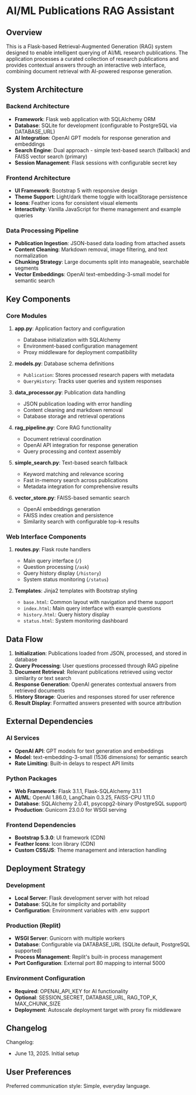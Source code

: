 # AI/ML Publications RAG Assistant

## Overview

This is a Flask-based Retrieval-Augmented Generation (RAG) system designed to enable intelligent querying of AI/ML research publications. The application processes a curated collection of research publications and provides contextual answers through an interactive web interface, combining document retrieval with AI-powered response generation.

## System Architecture

### Backend Architecture
- **Framework**: Flask web application with SQLAlchemy ORM
- **Database**: SQLite for development (configurable to PostgreSQL via DATABASE_URL)
- **AI Integration**: OpenAI GPT models for response generation and embeddings
- **Search Engine**: Dual approach - simple text-based search (fallback) and FAISS vector search (primary)
- **Session Management**: Flask sessions with configurable secret key

### Frontend Architecture
- **UI Framework**: Bootstrap 5 with responsive design
- **Theme Support**: Light/dark theme toggle with localStorage persistence
- **Icons**: Feather icons for consistent visual elements
- **Interactivity**: Vanilla JavaScript for theme management and example queries

### Data Processing Pipeline
- **Publication Ingestion**: JSON-based data loading from attached assets
- **Content Cleaning**: Markdown removal, image filtering, and text normalization
- **Chunking Strategy**: Large documents split into manageable, searchable segments
- **Vector Embeddings**: OpenAI text-embedding-3-small model for semantic search

## Key Components

### Core Modules

1. **app.py**: Application factory and configuration
   - Database initialization with SQLAlchemy
   - Environment-based configuration management
   - Proxy middleware for deployment compatibility

2. **models.py**: Database schema definitions
   - `Publication`: Stores processed research papers with metadata
   - `QueryHistory`: Tracks user queries and system responses

3. **data_processor.py**: Publication data handling
   - JSON publication loading with error handling
   - Content cleaning and markdown removal
   - Database storage and retrieval operations

4. **rag_pipeline.py**: Core RAG functionality
   - Document retrieval coordination
   - OpenAI API integration for response generation
   - Query processing and context assembly

5. **simple_search.py**: Text-based search fallback
   - Keyword matching and relevance scoring
   - Fast in-memory search across publications
   - Metadata integration for comprehensive results

6. **vector_store.py**: FAISS-based semantic search
   - OpenAI embeddings generation
   - FAISS index creation and persistence
   - Similarity search with configurable top-k results

### Web Interface Components

1. **routes.py**: Flask route handlers
   - Main query interface (`/`)
   - Question processing (`/ask`)
   - Query history display (`/history`) 
   - System status monitoring (`/status`)

2. **Templates**: Jinja2 templates with Bootstrap styling
   - `base.html`: Common layout with navigation and theme support
   - `index.html`: Main query interface with example questions
   - `history.html`: Query history display
   - `status.html`: System monitoring dashboard

## Data Flow

1. **Initialization**: Publications loaded from JSON, processed, and stored in database
2. **Query Processing**: User questions processed through RAG pipeline
3. **Document Retrieval**: Relevant publications retrieved using vector similarity or text search
4. **Response Generation**: OpenAI generates contextual answers from retrieved documents
5. **History Storage**: Queries and responses stored for user reference
6. **Result Display**: Formatted answers presented with source attribution

## External Dependencies

### AI Services
- **OpenAI API**: GPT models for text generation and embeddings
- **Model**: text-embedding-3-small (1536 dimensions) for semantic search
- **Rate Limiting**: Built-in delays to respect API limits

### Python Packages
- **Web Framework**: Flask 3.1.1, Flask-SQLAlchemy 3.1.1
- **AI/ML**: OpenAI 1.86.0, LangChain 0.3.25, FAISS-CPU 1.11.0
- **Database**: SQLAlchemy 2.0.41, psycopg2-binary (PostgreSQL support)
- **Production**: Gunicorn 23.0.0 for WSGI serving

### Frontend Dependencies
- **Bootstrap 5.3.0**: UI framework (CDN)
- **Feather Icons**: Icon library (CDN)
- **Custom CSS/JS**: Theme management and interaction handling

## Deployment Strategy

### Development
- **Local Server**: Flask development server with hot reload
- **Database**: SQLite for simplicity and portability
- **Configuration**: Environment variables with .env support

### Production (Replit)
- **WSGI Server**: Gunicorn with multiple workers
- **Database**: Configurable via DATABASE_URL (SQLite default, PostgreSQL supported)
- **Process Management**: Replit's built-in process management
- **Port Configuration**: External port 80 mapping to internal 5000

### Environment Configuration
- **Required**: OPENAI_API_KEY for AI functionality
- **Optional**: SESSION_SECRET, DATABASE_URL, RAG_TOP_K, MAX_CHUNK_SIZE
- **Deployment**: Autoscale deployment target with proxy fix middleware

## Changelog

Changelog:
- June 13, 2025. Initial setup

## User Preferences

Preferred communication style: Simple, everyday language.